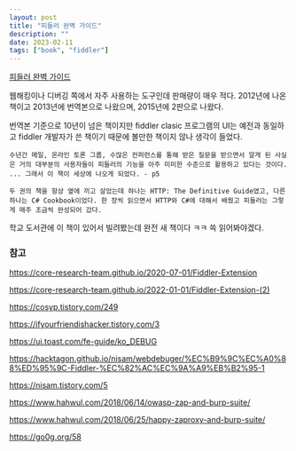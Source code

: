 ```yaml
---
layout: post
title: "피들러 완벽 가이드"
description: ""
date: 2023-02-11
tags: ["book", "fiddler"]
---
```


<a href="http://www.yes24.com/Product/Goods/11006370">피들러 완벽 가이드</a>

웹해킹이나 디버깅 쪽에서 자주 사용하는 도구인데 판매량이 매우 적다. 2012년에 나온 책이고 2013년에 번역본으로 나왔으며, 2015년에 2판으로 나왔다.

번역본 기준으로 10년이 넘은 책이지만 fiddler clasic 프로그램의 UI는 예전과 동일하고 fiddler 개발자가 쓴 책이기 때문에 볼만한 책이지 않나 생각이 들었다.

```text
수년간 메일, 온라인 토론 그룹, 수많은 컨퍼런스를 통해 받은 질문을 받으면서 알게 된 사실은 거의 대부분의 사용자들이 피들러의 기능을 아주 미미한 수준으로 활용하고 있다는 것이다. ... 그래서 이 책이 세상에 나오게 되었다. - p5
```

```text
두 권의 책을 항상 옆에 끼고 살았는데 하나는 HTTP: The Definitive Guide였고, 다른 하나는 C# Cookbook이었다. 한 장씩 읽으면서 HTTP와 C#에 대해서 배웠고 피들러는 그렇게 매주 조금씩 완성되어 갔다.
```

학교 도서관에 이 책이 있어서 빌려봤는데 완전 새 책이다 ㅋㅋ 쓱 읽어봐야겠다.


### 참고

https://core-research-team.github.io/2020-07-01/Fiddler-Extension

https://core-research-team.github.io/2022-01-01/Fiddler-Extension-(2)

https://cosyp.tistory.com/249

https://ifyourfriendishacker.tistory.com/3

https://ui.toast.com/fe-guide/ko_DEBUG

https://hacktagon.github.io/nisam/webdebuger/%EC%B9%9C%EC%A0%88%ED%95%9C-Fiddler-%EC%82%AC%EC%9A%A9%EB%B2%95-1

https://nisam.tistory.com/5

https://www.hahwul.com/2018/06/14/owasp-zap-and-burp-suite/

https://www.hahwul.com/2018/06/25/happy-zaproxy-and-burp-suite/

https://go0g.org/58
